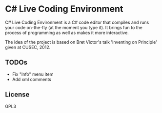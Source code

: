 ﻿# C# Live Coding Environment

C# Live Coding Environment is a C# code editor that compiles and runs your code on-the-fly (at the moment you type it). It brings fun to the process of programming as well as makes it more interactive.

The idea of the project is based on Bret Victor's talk 'Inventing on Principle' given at CUSEC, 2012.

TODOs
----
 - Fix "Info" menu item
 - Add xml comments

License
----
GPL3